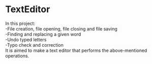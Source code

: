 # TextEditor
In this project:<br />
-File creation, file opening, file closing and file saving<br /> 
-Finding and replacing a given word<br />
-Undo typed letters<br />
-Typo check and correction<br />
It is aimed to make a text editor that performs the above-mentioned operations.
